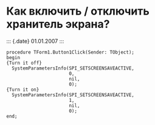 Как включить / отключить хранитель экрана?
==========================================

::: {.date}
01.01.2007
:::

    procedure TForm1.Button1Click(Sender: TObject);
    begin
    {Turn it off}
      SystemParametersInfo(SPI_SETSCREENSAVEACTIVE,
                           0,
                           nil,
                           0);
    {Turn it on}
      SystemParametersInfo(SPI_SETSCREENSAVEACTIVE,
                           1,
                           nil,
                           0);
    end;
